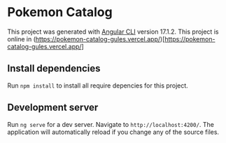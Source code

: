 # Pokemon Catalog

This project was generated with [Angular CLI](https://github.com/angular/angular-cli) version 17.1.2.
This project is online in (https://pokemon-catalog-gules.vercel.app/)[https://pokemon-catalog-gules.vercel.app/]

## Install dependencies

Run `npm install` to install all require depencies for this project.

## Development server

Run `ng serve` for a dev server. Navigate to `http://localhost:4200/`. The application will automatically reload if you change any of the source files.
